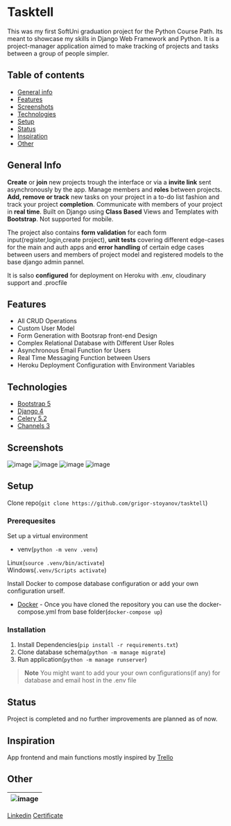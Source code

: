 # Tasktell
This was my first SoftUni graduation project for the Python Course Path. Its meant to showcase my skills
in Django Web Framework and Python. It is a project-manager application aimed to make tracking of projects
and tasks between a group of people simpler.


## Table of contents
* [General info](#general-info)
* [Features](#features)
* [Screenshots](#screenshots)
* [Technologies](#technologies)
* [Setup](#setup)
* [Status](#status)
* [Inspiration](#inspiration)
* [Other](#other)

## General Info
**Create** or **join** new projects trough the interface or via a **invite link** sent asynchronously by the app. Manage members and **roles** between projects. **Add, remove or track** new tasks on your project in a to-do list fashion and track your project **completion**. Communicate with members of your project in **real time**. Built on Django using **Class Based** Views and Templates with **Bootstrap**. Not supported for mobile.

The project also contains **form validation** for each form input(register,login,create project), **unit tests** covering different edge-cases for the main and auth apps and **error handling** of certain edge cases between users and members of project model and registered models to the base django admin pannel.

It is salso **configured** for deployment on Heroku with .env, cloudinary support and .procfile


## Features
* All CRUD Operations
* Custom User Model
* Form Generation with Bootsrap front-end Design
* Complex Relational Database with Different User Roles
* Asynchronous Email Function for Users
* Real Time Messaging Function between Users
* Heroku Deployment Configuration with Environment Variables


## Technologies
* [Bootstrap 5](https://getbootstrap.com/docs/5.2/getting-started/introduction/)
* [Django 4](https://docs.djangoproject.com/en/4.0/)  
* [Celery 5.2](https://docs.celeryq.dev/en/stable/)
* [Channels 3](https://channels.readthedocs.io/en/3.x/)


## Screenshots
![image](https://user-images.githubusercontent.com/76039296/217268932-ec6f4714-c39b-4dde-9f99-94b7756e6058.png)
![image](https://user-images.githubusercontent.com/76039296/217269329-9991773b-b52b-4842-ba20-c3c7e40575cc.png)
![image](https://user-images.githubusercontent.com/76039296/217269439-7a6067e6-e152-4049-9140-fb8652663ce7.png)
![image](https://user-images.githubusercontent.com/76039296/217269816-93c48359-e9d5-4d92-b2b7-9192a27b3d63.png)


## Setup

Clone repo(```git clone https://github.com/grigor-stoyanov/tasktell```)

### Prerequesites
Set up a virtual environment
* venv(```python -m venv .venv```)

Linux(```source .venv/bin/activate```)  
Windows(```.venv/Scripts activate```)

Install Docker to compose database configuration or add your own configuration urself.
* [Docker](https://docs.docker.com/) - Once you have cloned the repository you can use the docker-compose.yml from base folder(```docker-compose up```)

### Installation
1. Install Dependencies(```pip install -r requirements.txt```)  
2. Clone database schema(```python -m manage migrate```)  
3. Run application(```python -m manage runserver```)
> **Note** You might want to add your your own configurations(if any) for database and email host in the .env file


## Status
Project is completed and no further improvements are planned as of now.


## Inspiration
App frontend and main functions mostly inspired by [Trello](https://trello.com/en)


## Other
| ![image](https://user-images.githubusercontent.com/76039296/217279449-93faa114-667a-4183-96cb-60d5393da610.png) |
|-|
[Linkedin](https://www.linkedin.com/feed/)
[Certificate](https://softuni.bg/certificates/details/133149/4cc653c1)
